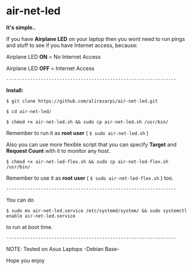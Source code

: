 # air-net-led
**It's simple..**

If you have **Airplane LED** on your laptop then you wont need to run pings and stuff to see if you have Internet access, because:

Airplane LED **ON** = No Internet Access

Airplane LED **OFF** = Internet Access

`----------------------------------------------------------------`

**Install:**

`$ git clone https://github.com/alirezarpi/air-net-led.git`

`$ cd air-net-led/`

`$ chmod +x air-net-led.sh && sudo cp air-net-led.sh /usr/bin/`

Remember to run it as **root user** ( `$ sudo air-net-led.sh` )

Also you can use more flexible script that you can specify **Target** and **Request Count** 
with it to monitor any host.

`$ chmod +x air-net-led-flex.sh && sudo cp air-net-led-flex.sh /usr/bin/`

Remember to use it as **root user** ( `$ sudo air-net-led-flex.sh` ) too.

`----------------------------------------------------------------`

You can do 

`$ sudo mv air-net-led.service /etc/systemd/system/ && sudo systemctl enable air-net-led.service`

to run at boot time.

`----------------------------------------------------------------`

NOTE: Tested on Asus Laptops -Debian Base- 


Hope you enjoy
